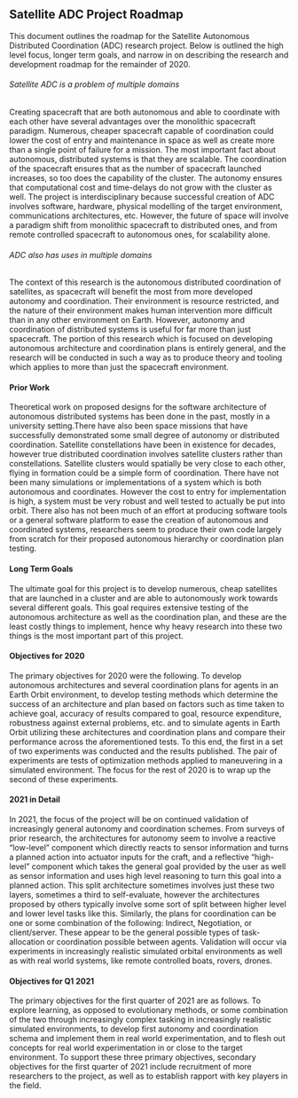 ## Satellite ADC Project Roadmap
This document outlines the roadmap for the Satellite Autonomous Distributed Coordination (ADC) research project. Below is outlined the high level focus, longer term goals, and narrow in on describing the research and development roadmap for the remainder of 2020.
###### Satellite ADC is a problem of multiple domains
Creating spacecraft that are both autonomous and able to coordinate with each other have several advantages over the monolithic spacecraft paradigm. Numerous, cheaper spacecraft capable of coordination could lower the cost of entry and maintenance in space as well as create more than a single point of failure for a mission. The most important fact about autonomous, distributed systems is that they are scalable. The coordination of the spacecraft ensures that as the number of spacecraft launched increases, so too does the capability of the cluster. The autonomy ensures that computational cost and time-delays do not grow with the cluster as well. The project is interdisciplinary because successful creation of ADC involves software, hardware, physical modelling of the target environment, communications architectures, etc. However, the future of space will involve a paradigm shift from monolithic spacecraft to distributed ones, and from remote controlled spacecraft to autonomous ones, for scalability alone.
###### ADC also has uses in multiple domains
The context of this research is the autonomous distributed coordination of satellites, as spacecraft will benefit the most from more developed autonomy and coordination. Their environment is resource restricted, and the nature of their environment makes human intervention more difficult than in any other environment on Earth. However, autonomy and coordination of distributed systems is useful for far more than just spacecraft. The portion of this research which is focused on developing autonomous architecture and coordination plans is entirely general, and the research will be conducted in such a way as to produce theory and tooling which applies to more than just the spacecraft environment.
#### Prior Work
Theoretical work on proposed designs for the software architecture of autonomous distributed systems has been done in the past, mostly in a university setting.There have also been space missions that have successfully demonstrated some small degree of autonomy or distributed coordination. Satellite constellations have been in existence for decades, however true distributed coordination involves satellite clusters rather than constellations. Satellite clusters would spatially be very close to each other, flying in formation could be a simple form of coordination. There have not been many simulations or implementations of a system which is both autonomous and coordinates. However the cost to entry for implementation is high, a system must be very robust and well tested to actually be put into orbit. There also has not been much of an effort at producing software tools or a general software platform to ease the creation of autonomous and coordinated systems, researchers seem to produce their own code largely from scratch for their proposed autonomous hierarchy or coordination plan testing.
#### Long Term Goals
The ultimate goal for this project is to develop numerous, cheap satellites that are launched in a cluster and are able to autonomously work towards several different goals. This goal requires extensive testing of the autonomous architecture as well as the coordination plan, and these are the least costly things to implement, hence why heavy research into these two things is the most important part of this project.
#### Objectives for 2020
The primary objectives for 2020 were the following. To develop autonomous architectures and several coordination plans for agents in an Earth Orbit environment, to develop testing methods which determine the success of an architecture and plan based on factors such as time taken to achieve goal, accuracy of results compared to goal, resource expenditure,  robustness against external problems, etc. and to simulate agents in Earth Orbit utilizing these architectures and coordination plans and compare their performance across the aforementioned tests. To this end, the first in a set of two experiments was conducted and the results published. The pair of experiments are tests of optimization methods applied to maneuvering in a simulated environment. The focus for the rest of 2020 is to wrap up the second of these experiments.
#### 2021 in Detail
In 2021, the focus of the project will be on continued validation of increasingly general autonomy and coordination schemes. From surveys of prior research, the architectures for autonomy seem to involve a reactive “low-level” component which directly reacts to sensor information and turns a planned action into actuator inputs for the craft, and a reflective “high-level” component which takes the general goal provided by the user as well as sensor information and uses high level reasoning to turn this goal into a planned action. This split architecture sometimes involves just these two layers, sometimes a third to self-evaluate, however the architectures proposed by others typically involve some sort of split between higher level and lower level tasks like this. Similarly, the plans for coordination can be one or some combination of the following: Indirect, Negotiation, or client/server. These appear to be the general possible types of task-allocation or coordination possible between agents. Validation will occur via experiments in increasingly realistic simulated orbital environments as well as with real world systems, like remote controlled boats, rovers, drones.
#### Objectives for Q1 2021
The primary objectives for the first quarter of 2021 are as follows. To explore learning, as opposed to evolutionary methods, or some combination of the two through increasingly complex tasking in increasingly realistic simulated environments, to develop first autonomy and coordination schema and implement them in real world experimentation, and to flesh out concepts for real world experimentation in or close to the target environment. To support these three primary objectives, secondary objectives for the first quarter of 2021 include recruitment of more researchers to the project, as well as to establish rapport with key players in the field.
